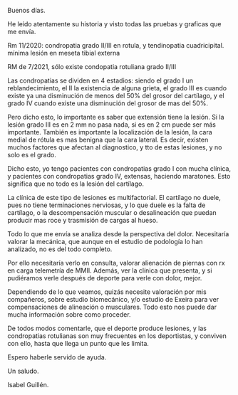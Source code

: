 Buenos días. 

He leído atentamente su historia y visto todas las pruebas y graficas que me envía. 

Rm 11/2020: condropatia grado II/III en rotula, y tendinopatia cuadricipital. mínima lesión en meseta tibial externa 

RM de 7/2021, sólo existe  condopatia rotuliana grado II/III

Las condropatias se dividen en 4 estadios: siendo el grado I un reblandecimiento, el II la existencia de alguna grieta, el grado III es cuando existe ya una disminución de menos del 50% del grosor del cartílago,  y el grado IV cuando existe una disminución del grosor de mas del 50%. 

Pero dicho esto, lo importante es saber que extensión tiene la lesión. Si la lesión grado III es en 2 mm no pasa nada,  si es en 2 cm puede ser más importante. También es importante la localización de la lesión, la cara medial de rótula es mas benigna que la cara lateral. Es decir, existen muchos factores que afectan al diagnostico, y tto de estas lesiones,  y no solo es el grado. 

Dicho esto, yo tengo pacientes con condropatias grado I con mucha clínica,  y pacientes con condropatias grado IV,  extensas,  haciendo maratones. Esto significa que no todo es la lesión del cartílago. 

La clínica de este tipo de lesiones es multifactorial. El cartílago no duele,  pues no tiene terminaciones nerviosas, y lo que duele es la falta de cartílago, o la descompensación muscular o desalineación que puedan producir mas roce y trasmisión de cargas al hueso. 

Todo lo que me envía se analiza desde la perspectiva del dolor. Necesitaría valorar la mecánica, que aunque en el estudio de podología lo han analizado, no es del todo completo. 

Por ello necesitaría verlo en consulta, valorar alienación de piernas con rx en carga telemetría de MMII. Además, ver la clínica que presenta, y si pudiéramos verle después de deporte para verle con dolor, mejor. 

Dependiendo de lo que veamos, quizás necesite valoración por mis compañeros, sobre estudio biomecánico, y/o estudio de Exeira para ver compensaciones de alineación o musculares. Todo esto nos puede dar mucha información sobre como proceder. 

De todos modos comentarle, que el deporte  produce lesiones, y las condropatias rotulianas son muy frecuentes en los deportistas, y conviven con ello, hasta que llega un punto que les limita. 

Espero haberle servido de ayuda. 

Un saludo. 

Isabel Guillén. 